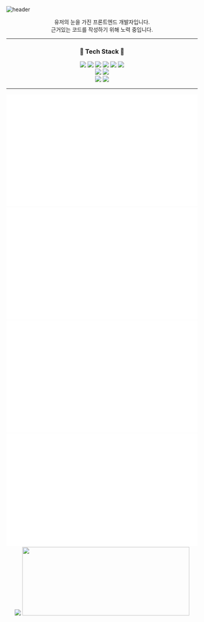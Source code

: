 ![header](https://capsule-render.vercel.app/api?type=waving&color=50:a1c4fd,100:c2e9fb&height=120&section=header&text=jjunohj&fontSize=64&fontColor=343a40&animation=fadeIn)

<p align="center">
유저의 눈을 가진 프론트엔드 개발자입니다.
</br>
근거있는 코드를 작성하기 위해 노력 중입니다.
</p>

<hr />

<h3 align="center">🌿 Tech Stack 🌿</h3>

<p align="center">
  <img src="https://img.shields.io/badge/HTML-E34F26?style=flat-square&logo=html5&logoColor=white"/>
  <img src="https://img.shields.io/badge/CSS-1572B6?style=flat-square&logo=css3&logoColor=white"/>
  <img src="https://img.shields.io/badge/JavaScript-F7DF1E?style=flat-square&logo=javascript&logoColor=black"/>
  <img src="https://img.shields.io/badge/TypeScript-3274C0?style=flat-square&logo=typescript&logoColor=white"/>
  <img src="https://img.shields.io/badge/React-20232a.svg?style=flat-square&logo=react&logoColor=61DAFB" />
  <img src="https://img.shields.io/badge/Next-000000.svg?style=flat-square&logo=Next.js&logoColor=white">
  <br>

  <img src="https://img.shields.io/badge/Python-3776AB?style=flat-square&logo=Python&logoColor=white">
  <img src="https://img.shields.io/badge/Postgresql-4169E1?style=flat-square&logo=Postgresql&logoColor=white">
  <br>

  <img src="https://img.shields.io/badge/Git-F05032?style=flat-square&logo=Git&logoColor=white">
  <img src="https://img.shields.io/badge/GitHub-181717?style=flat-square&logo=GitHub&logoColor=white">
  
</p>


<hr />

<p align="center">
  <img src="https://raw.githubusercontent.com/jjunohj/github-stats/master/generated/overview.svg#gh-dark-mode-only" />
  <img src="https://raw.githubusercontent.com/jjunohj/github-stats/master/generated/overview.svg#gh-light-mode-only" />
  <img src="https://raw.githubusercontent.com/jjunohj/github-stats/master/generated/languages.svg#gh-dark-mode-only" />
  <img src="https://raw.githubusercontent.com/jjunohj/github-stats/master/generated/languages.svg#gh-light-mode-only" />
  <img src="http://mazassumnida.wtf/api/v2/generate_badge?boj=jjunohj"/>
  

<a href="https://github.com/devxb/gitanimals">
  <img
    src="https://render.gitanimals.org/farms/jjunohj"
    width="440"
    height="180"
  />
</a>
  
</p>
